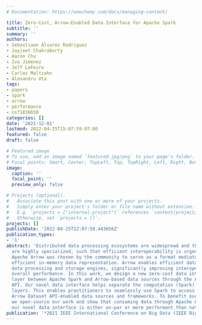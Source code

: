 ```yaml
---
# Documentation: https://wowchemy.com/docs/managing-content/

title: Zero-Cost, Arrow-Enabled Data Interface for Apache Spark
subtitle: ''
summary: ''
authors:
- Sebastiaan Alvarez Rodriguez
- Jayjeet Chakraborty
- Aaron Chu
- Ivo Jimenez
- Jeff LeFevre
- Carlos Maltzahn
- Alexandru Uta
tags:
- papers
- spark
- arrow
- performance
- nsf1836650
categories: []
date: '2021-12-01'
lastmod: 2022-04-25T15:07:59-07:00
featured: false
draft: false

# Featured image
# To use, add an image named `featured.jpg/png` to your page's folder.
# Focal points: Smart, Center, TopLeft, Top, TopRight, Left, Right, BottomLeft, Bottom, BottomRight.
image:
  caption: ''
  focal_point: ''
  preview_only: false

# Projects (optional).
#   Associate this post with one or more of your projects.
#   Simply enter your project's folder or file name without extension.
#   E.g. `projects = ["internal-project"]` references `content/project/deep-learning/index.md`.
#   Otherwise, set `projects = []`.
projects: []
publishDate: '2022-04-25T22:07:59.443656Z'
publication_types:
- '1'
abstract: 'Distributed data processing ecosystems are widespread and their components
  are highly specialized, such that efficient interoperability is urgent. Recently,
  Apache Arrow was chosen by the community to serve as a format mediator, providing
  efficient in-memory data representation. Arrow enables efficient data movement between
  data processing and storage engines, significantly improving interoperability and
  overall performance. In this work, we design a new zero-cost data interoperability
  layer between Apache Spark and Arrow-based data sources through the Arrow Dataset
  API. Our novel data interface helps separate the computation (Spark) and data (Arrow)
  layers. This enables practitioners to seamlessly use Spark to access data from all
  Arrow Dataset API-enabled data sources and frameworks. To benefit our community,
  we open-source our work and show that consuming data through Apache Arrow is zero-cost:
  our novel data interface is either on-par or more performant than native Spark.'
publication: '*2021 IEEE International Conference on Big Data (IEEE BigData 2021)*'
---
```

